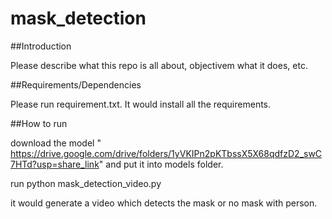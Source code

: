 # mask_detection

##Introduction

Please describe what this repo is all about, objectivem what it does, etc.

##Requirements/Dependencies

Please run requirement.txt. It would install all the requirements.

##How to run

download the model " https://drive.google.com/drive/folders/1yVKIPn2pKTbssX5X68qdfzD2_swC7HTd?usp=share_link" and put it into models folder.

run python mask_detection_video.py

it would generate a video which detects the mask or no mask with person. 




